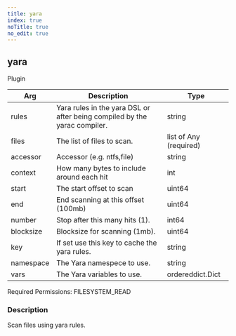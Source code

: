 ```yaml
---
title: yara
index: true
noTitle: true
no_edit: true
---
```




<div class="vql_item"></div>


## yara
<span class='vql_type label label-warning pull-right page-header'>Plugin</span>



<div class="vqlargs"></div>

Arg | Description | Type
----|-------------|-----
rules|Yara rules in the yara DSL or after being compiled by the yarac compiler.|string
files|The list of files to scan.|list of Any (required)
accessor|Accessor (e.g. ntfs,file)|string
context|How many bytes to include around each hit|int
start|The start offset to scan|uint64
end|End scanning at this offset (100mb)|uint64
number|Stop after this many hits (1).|int64
blocksize|Blocksize for scanning (1mb).|uint64
key|If set use this key to cache the  yara rules.|string
namespace|The Yara namespece to use.|string
vars|The Yara variables to use.|ordereddict.Dict

Required Permissions: 
<span class="linkcolour label label-success">FILESYSTEM_READ</span>

### Description

Scan files using yara rules.


